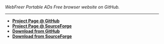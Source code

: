 *WebFreer Portable ADs Free browser website on GitHub.*

* * *
+ [**Project Page @ GitHub**](https://github.com/msasanmh/webfreer-portable-ads-free "Project Page at GitHub")
+ [**Project Page @ SourceForge**](http://sourceforge.com/projects/webfreer-portable-ads-free "Project Page at SourceForge")
+ [**Download from GitHub**](https://github.com/msasanmh/webfreer-portable-ads-free/releases/latest "Download from GitHub")
+ [**Download from SourceForge**](http://sourceforge.net/projects/webfreer-portable-ads-free/files/latest/download "Download from SourceForge")